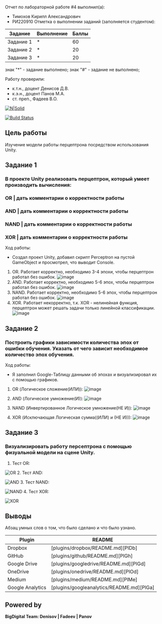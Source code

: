 Отчет по лабораторной работе #4 выполнил(а):
- Тимохов Кирилл Александрович
- РИ220910
Отметка о выполнении заданий (заполняется студентом):

| Задание | Выполнение | Баллы |
| ------ | ------ | ------ |
| Задание 1 | * | 60 |
| Задание 2 | * | 20 |
| Задание 3 | * | 20 |

знак "*" - задание выполнено; знак "#" - задание не выполнено;

Работу проверили:
- к.т.н., доцент Денисов Д.В.
- к.э.н., доцент Панов М.А.
- ст. преп., Фадеев В.О.

[![N|Solid](https://cldup.com/dTxpPi9lDf.thumb.png)](https://nodesource.com/products/nsolid)

[![Build Status](https://travis-ci.org/joemccann/dillinger.svg?branch=master)](https://travis-ci.org/joemccann/dillinger)

## Цель работы
Изучение модели работы перцептрона посредством использования Unity.

## Задание 1
### В проекте Unity реализовать перцептрон, который умеет производить вычисления:
### OR | дать комментарии о корректности работы
### AND | дать комментарии о корректности работы
### NAND | дать комментарии о корректности работы
### XOR | дать комментарии о корректности работы
Ход работы:
- Создал проект Unity, добавил скрипт Perceptron на пустой GameObject и просмотрел, что выводит Console.
1. OR. Работает корректно, необходимо 3-4 эпохи, чтобы перцептрон работал без ошибок.
![image](https://github.com/ManualCode/DA-in-GameDev-lab4/assets/120582775/423f2dde-cf04-422a-bc36-d6b6a52e66ba2)
2. AND. Работает корректно, необходимо 5-6 эпох, чтобы перцептрон работал без ошибок.
![image](https://github.com/ManualCode/DA-in-GameDev-lab4/assets/120582775/1c75371f-94bf-4a2b-9878-0ce5dd97640b)
3. NAND. Работает корректно, необходимо 5-6 эпох, чтобы перцептрон работал без ошибок.
![image](https://github.com/ManualCode/DA-in-GameDev-lab4/assets/120582775/2a114c48-6c38-47fc-bdf6-8a178c8df8a4)
4. XOR. Работает некорректно, т.к. XOR - нелинейная функция, перцептрон может решать задачи только линейной классификации.
![image](https://github.com/ManualCode/DA-in-GameDev-lab4/assets/120582775/8d7ef6fa-a944-4cc4-8fd1-c7fd82dc7199)

## Задание 2
### Построить графики зависимости количества эпох от ошибки обучения. Указать от чего зависит необходимое количество эпох обучения.

Ход работы:
- Я заполнил Google-Таблицу данными об эпохах и визуализировал их с помощью графиков.

1. OR (Логическое сложение(ИЛИ)):
![image](https://github.com/ManualCode/DA-in-GameDev-lab4/assets/120582775/69ca3a81-38cb-440b-9e12-c61f3b973d93)

2. AND (Логическое умножение(И)):
![image](https://github.com/ManualCode/DA-in-GameDev-lab4/assets/120582775/a5c541a4-c52d-4ac7-b89d-7016fe2623f9)

3. NAND (Инвертированное Логическое умножение(НЕ И)):
![image](https://github.com/ManualCode/DA-in-GameDev-lab4/assets/120582775/f9057b84-6518-48b5-b757-720dec2f9e0e)

4. XOR (Исключающая Логическая сумма((ИЛИ) и (НЕ И))):
![image](https://github.com/ManualCode/DA-in-GameDev-lab4/assets/120582775/10a39ef5-f540-4f6a-88d8-bfb961f473b3)

## Задание 3
### Визуализировать работу персептрона с помощью физуальной модели на сцене Unity.

1. Тест OR:

![OR](https://github.com/ManualCode/DA-in-GameDev-lab4/assets/120582775/201545aa-2a14-4136-b887-c24cb088c3b0)
2. Тест AND:

![AND](https://github.com/ManualCode/DA-in-GameDev-lab4/assets/120582775/1fa95746-eee5-4957-bfc8-5d5b36d85221)
3. Тест NAND:

![NAND](https://github.com/ManualCode/DA-in-GameDev-lab4/assets/120582775/fb3609c4-7fa5-46b9-ad6a-adc901f25f61)
4. Тест XOR:

![XOR](https://github.com/ManualCode/DA-in-GameDev-lab4/assets/120582775/b71e1e83-3ad5-4ab6-b1ad-38363766f873)

## Выводы

Абзац умных слов о том, что было сделано и что было узнано.

| Plugin | README |
| ------ | ------ |
| Dropbox | [plugins/dropbox/README.md][PlDb] |
| GitHub | [plugins/github/README.md][PlGh] |
| Google Drive | [plugins/googledrive/README.md][PlGd] |
| OneDrive | [plugins/onedrive/README.md][PlOd] |
| Medium | [plugins/medium/README.md][PlMe] |
| Google Analytics | [plugins/googleanalytics/README.md][PlGa] |

## Powered by

**BigDigital Team: Denisov | Fadeev | Panov**
